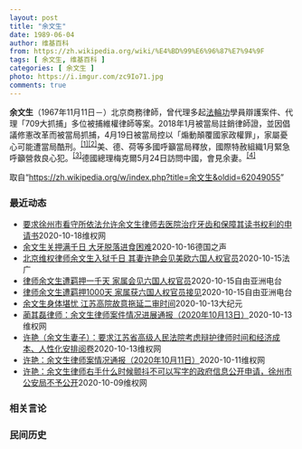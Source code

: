 ```yaml
---
layout: post
title: "余文生"
date: 1989-06-04
author: 维基百科
from: https://zh.wikipedia.org/wiki/%E4%BD%99%E6%96%87%E7%94%9F
tags: [ 余文生, 维基百科 ]
categories: [ 余文生 ]
photo: https://i.imgur.com/zc9Io71.jpg
comments: true
---
```

<div class="mw-parser-output">
<p><b>余文生</b>（1967年11月11日<span class="useeditintro" title="Template:BLP editintro">－</span>）北京商務律師，曾代理多起<a href="/wiki/%E6%B3%95%E8%BC%AA%E5%8A%9F" class="mw-redirect" title="法輪功">法輪功</a>學員辯護案件、代理「709大抓捕」多位被捕維權律師等案。2018年1月被當局註銷律師證，並因倡議修憲改革而被當局抓捕，4月19日被當局控以「煽動顛覆國家政權罪」，家屬憂心可能遭當局酷刑。<sup id="cite_ref-EPO0420_1-0" class="reference"><a href="#cite_note-EPO0420-1">[1]</a></sup><sup id="cite_ref-bbc17_2-0" class="reference"><a href="#cite_note-bbc17-2">[2]</a></sup>美、德、荷等多國呼籲當局釋放，國際特赦組織1月緊急呼籲營救良心犯。<sup id="cite_ref-amnesty_3-0" class="reference"><a href="#cite_note-amnesty-3">[3]</a></sup>德國總理梅克爾5月24日訪問中國，會見余妻。<sup id="cite_ref-4" class="reference"><a href="#cite_note-4">[4]</a></sup>
</p>
</div><noscript><img src="//zh.wikipedia.org/wiki/Special:CentralAutoLogin/start?type=1x1" alt="" title="" width="1" height="1" style="border: none; position: absolute;"></noscript>
<div class="printfooter">取自“<a dir="ltr" href="https://zh.wikipedia.org/w/index.php?title=余文生&amp;oldid=62049055">https://zh.wikipedia.org/w/index.php?title=余文生&amp;oldid=62049055</a>”</div><div id="recent-news"><h3>最近动态</h3><ul><li><a href="https://nodebe4.github.io/waimei/2020-10-18/%E8%A6%81%E6%B1%82%E5%BE%90%E5%B7%9E%E5%B8%82%E7%9C%8B%E5%AE%88%E6%89%80%E4%BE%9D%E6%B3%95%E5%85%81%E8%AE%B8%E4%BD%99%E6%96%87%E7%94%9F%E5%BE%8B%E5%B8%88%E5%8E%BB%E5%8C%BB%E9%99%A2%E6%B2%BB%E7%96%97%E7%89%99%E9%BD%BF%E5%92%8C%E4%BF%9D%E9%9A%9C%E5%85%B6%E8%AF%BB%E4%B9%A6%E6%9D%83%E5%88%A9%E7%9A%84%E7%94%B3%E8%AF%B7%E4%B9%A6" title="要求徐州市看守所依法允许余文生律师去医院治疗牙齿和保障其读书权利的申请书—— &nbsp; 徐州市看守所：&nbsp; 申请人：许艳，身份证号：&nbsp;&nbsp; 地址：北京市石景山区八角北路24号楼6单元107室，电话：137...">要求徐州市看守所依法允许余文生律师去医院治疗牙齿和保障其读书权利的申请书</a><time>2020-10-18</time><a class="tag">维权网</a></li>
<li><a href="https://nodebe4.github.io/waimei/2020-10-16/%E4%BD%99%E6%96%87%E7%94%9F%E5%85%B3%E6%8A%BC%E6%BB%A1%E5%8D%83%E6%97%A5-%E5%A4%A7%E7%89%99%E8%84%B1%E8%90%BD%E8%BF%9B%E9%A3%9F%E5%9B%B0%E9%9A%BE" title="余文生关押满千日 大牙脱落进食困难—— William Yang2020-10-16T06:14:36.470Z 中国维权律师余文生10月15日被中国警方关押满1000天。本周他的辩护律师第二次...">余文生关押满千日 大牙脱落进食困难</a><time>2020-10-16</time><a class="tag">德国之声</a></li>
<li><a href="https://nodebe4.github.io/waimei/2020-10-15/%E5%8C%97%E4%BA%AC%E7%BB%B4%E6%9D%83%E5%BE%8B%E5%B8%88%E4%BD%99%E6%96%87%E7%94%9F%E5%85%A5%E7%8B%B1%E5%8D%83%E6%97%A5-%E5%85%B6%E5%A6%BB%E8%AE%B8%E8%89%B3%E4%BC%9A%E8%A7%81%E7%BE%8E%E6%AC%A7%E5%85%AD%E5%9B%BD%E4%BA%BA%E6%9D%83%E5%AE%98%E5%91%98" title="北京维权律师余文生入狱千日 其妻许艳会见美欧六国人权官员—— 15/10/2020 - 20:39 中国维权律师余文生因“煽动颠覆国家政权”罪被判刑4年，他的妻子许艳在本周二会见美国、加拿大、法...">北京维权律师余文生入狱千日 其妻许艳会见美欧六国人权官员</a><time>2020-10-15</time><a class="tag">法广</a></li>
<li><a href="https://nodebe4.github.io/waimei/2020-10-15/%E5%BE%8B%E5%B8%88%E4%BD%99%E6%96%87%E7%94%9F%E9%81%AD%E7%BE%81%E6%8A%BC%E4%B8%80%E5%8D%83%E5%A4%A9-%E5%AE%B6%E5%B1%9E%E4%BC%9A%E8%A7%81%E5%85%AD%E5%9B%BD%E4%BA%BA%E6%9D%83%E5%AE%98%E5%91%98" title="律师余文生遭羁押一千天 家属会见六国人权官员—— &nbsp; 今年10月15日是中国维权律师余文生遭当局羁押第一千天的日子。余文生去年被当局判处四年有期徒刑后，目前健康状况持续恶化，上诉过程也一波三折。...">律师余文生遭羁押一千天   家属会见六国人权官员</a><time>2020-10-15</time><a class="tag">自由亚洲电台</a></li>
<li><a href="https://nodebe4.github.io/waimei/2020-10-15/%E5%BE%8B%E5%B8%88%E4%BD%99%E6%96%87%E7%94%9F%E9%81%AD%E7%BE%81%E6%8A%BC1000%E5%A4%A9-%E5%AE%B6%E5%B1%9E%E8%8E%B7%E5%85%AD%E5%9B%BD%E4%BA%BA%E6%9D%83%E5%AE%98%E5%91%98%E6%8E%A5%E8%A7%81" title="律师余文生遭羁押1000天 家属获六国人权官员接见—— &nbsp; 10月15日，是中国维权律师余文生遭当局羁押第1000天的日子。余文生去年被当局判处4年有期徒刑后，目前健康状况持续恶化，上诉过程也一...">律师余文生遭羁押1000天   家属获六国人权官员接见</a><time>2020-10-15</time><a class="tag">自由亚洲电台</a></li>
<li><a href="https://nodebe4.github.io/waimei/2020-10-13/%E4%BD%99%E6%96%87%E7%94%9F%E8%BA%AB%E4%BD%93%E5%A0%AA%E5%BF%A7-%E6%B1%9F%E8%8B%8F%E9%AB%98%E9%99%A2%E6%95%85%E6%84%8F%E6%8B%96%E5%BB%B6%E4%BA%8C%E5%AE%A1%E6%97%B6%E9%97%B4" title="余文生身体堪忧 江苏高院故意拖延二审时间—— 【大纪元2020年10月13日讯】（大纪元记者洪宁采访报导）中国维权律师余文生被中共秘密判决后提出上诉，案件进入二审阶段，但徐州高院有意拖延时间并刁...">余文生身体堪忧 江苏高院故意拖延二审时间</a><time>2020-10-13</time><a class="tag">大纪元</a></li>
<li><a href="https://nodebe4.github.io/waimei/2020-10-13/%E8%94%BA%E5%85%B6%E7%A3%8A%E5%BE%8B%E5%B8%88-%E4%BD%99%E6%96%87%E7%94%9F%E5%BE%8B%E5%B8%88%E6%A1%88%E4%BB%B6%E6%83%85%E5%86%B5%E8%BF%9B%E5%B1%95%E9%80%9A%E6%8A%A5-2020%E5%B9%B410%E6%9C%8813%E6%97%A5" title="蔺其磊律师：余文生律师案件情况进展通报（2020年10月13日）—— 2020年10月13日上午我们在徐州市看守所会见了余文生律师两个小时，除了简单的谈了二审辩护的问题，大部分时间是对余文生律师...">蔺其磊律师：余文生律师案件情况进展通报（2020年10月13日）</a><time>2020-10-13</time><a class="tag">维权网</a></li>
<li><a href="https://nodebe4.github.io/waimei/2020-10-13/%E8%AE%B8%E8%89%B3-%E4%BD%99%E6%96%87%E7%94%9F%E5%A6%BB%E5%AD%90-%E8%A6%81%E6%B1%82%E6%B1%9F%E8%8B%8F%E7%9C%81%E9%AB%98%E7%BA%A7%E4%BA%BA%E6%B0%91%E6%B3%95%E9%99%A2%E8%80%83%E8%99%91%E8%BE%A9%E6%8A%A4%E5%BE%8B%E5%B8%88%E6%97%B6%E9%97%B4%E5%92%8C%E7%BB%8F%E6%B5%8E%E6%88%90%E6%9C%AC-%E4%BA%BA%E6%80%A7%E5%8C%96%E5%AE%89%E6%8E%92%E9%98%85%E5%8D%B7" title="许艳（余文生妻子）：要求江苏省高级人民法院考虑辩护律师时间和经济成本、人性化安排阅卷—— 卢思位律师，2020年10月12日，在江苏省高级人民法院，复制光盘，法院中午12点至2点下班不让复制，下...">许艳（余文生妻子）：要求江苏省高级人民法院考虑辩护律师时间和经济成本、人性化安排阅卷</a><time>2020-10-13</time><a class="tag">维权网</a></li>
<li><a href="https://nodebe4.github.io/waimei/2020-10-11/%E8%AE%B8%E8%89%B3-%E4%BD%99%E6%96%87%E7%94%9F%E5%BE%8B%E5%B8%88%E6%A1%88%E6%83%85%E5%86%B5%E9%80%9A%E6%8A%A5-2020%E5%B9%B410%E6%9C%8811%E6%97%A5" title="许艳：余文生律师案情况通报（2020年10月11日）—— 二审辩护人卢思位律师，今天到达南京市。 10月12日，卢思位律师，将到江苏省高级人民法院，要求复制余文生律师案光盘。 这是余文生律师不服...">许艳：余文生律师案情况通报（2020年10月11日）</a><time>2020-10-11</time><a class="tag">维权网</a></li>
<li><a href="https://nodebe4.github.io/waimei/2020-10-09/%E8%AE%B8%E8%89%B3-%E4%BD%99%E6%96%87%E7%94%9F%E5%BE%8B%E5%B8%88%E5%8F%B3%E6%89%8B%E4%BB%80%E4%B9%88%E6%97%B6%E5%80%99%E9%A2%A4%E6%8A%96%E4%B8%8D%E5%8F%AF%E4%BB%A5%E5%86%99%E5%AD%97%E7%9A%84%E6%94%BF%E5%BA%9C%E4%BF%A1%E6%81%AF%E5%85%AC%E5%BC%80%E7%94%B3%E8%AF%B7-%E5%BE%90%E5%B7%9E%E5%B8%82%E5%85%AC%E5%AE%89%E5%B1%80%E4%B8%8D%E4%BA%88%E5%85%AC%E5%BC%80" title="许艳：余文生律师右手什么时候颤抖不可以写字的政府信息公开申请，徐州市公安局不予公开—— 余文生律师右手什么时候颤抖不可以写字的政府信息公开申请，徐州市公安局不予公开。 公安机关除了是司法部门也是...">许艳：余文生律师右手什么时候颤抖不可以写字的政府信息公开申请，徐州市公安局不予公开</a><time>2020-10-09</time><a class="tag">维权网</a></li>
</ul></div><div id="open-opinion"><h3>相关言论</h3><ul></ul></div><div id="mjls-record"><h3>民间历史</h3><ul></ul></div>